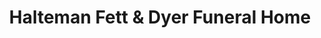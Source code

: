 ---
title: "Halteman Fett & Dyer Funeral Home"
url: /lancaster/halteman-fett-and-dyer-funeral-home/
shop: funeral directors
---